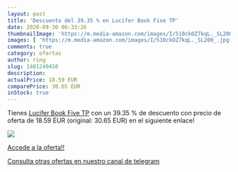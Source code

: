 ```yaml
---
layout: post
title: 'Descuento del 39.35 % en Lucifer Book Five TP'
date: 2020-09-30 06:33:26
thumbnailImage: 'https://m.media-amazon.com/images/I/510ckOZ7kqL._SL200_.jpg'
images: [ 'https://m.media-amazon.com/images/I/510ckOZ7kqL._SL200_.jpg' ]
comments: true
category: ofertas
author: ring
slug: 1401249450
description:
actualPrice: 18.59 EUR
comparePrice: 30.65 EUR
inStock: true
---
```


Tienes [Lucifer Book Five TP](https://www.amazon.com/dp/1401249450/?tag=redken08-20) con un 39.35 % de descuento con precio de oferta de 18.59 EUR (original: 30.65 EUR) en el siguiente enlace!

[![](https://m.media-amazon.com/images/I/510ckOZ7kqL._SL200_.jpg)](https://www.amazon.com/dp/1401249450/?tag=redken08-20)

[Accede a la oferta!!](https://www.amazon.com/dp/1401249450/?tag=redken08-20)

[Consulta otras ofertas en nuestro canal de telegram](https://t.me/s/ofertas25)
